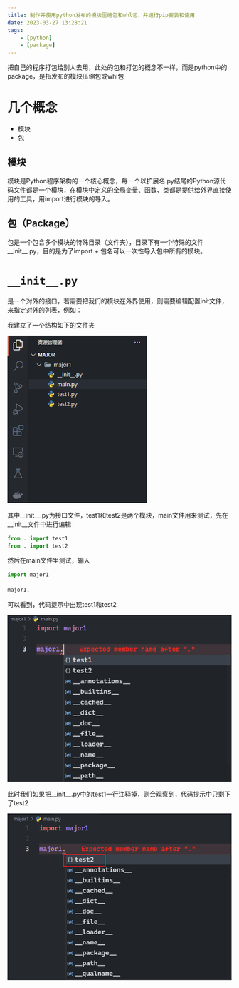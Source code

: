```yaml
---
title: 制作并使用python发布的模块压缩包和whl包，并进行pip安装和使用
date: 2023-03-27 13:28:21
tags:
    - [python]
    - [package]
---
```


把自己的程序打包给别人去用，此处的包和打包的概念不一样，而是python中的package，是指发布的模块压缩包或whl包

<!-- more -->

# 几个概念

* 模块
* 包

## 模块

模块是Python程序架构的一个核心概念，每一个以扩展名.py结尾的Python源代码文件都是一个模块，在模块中定义的全局变量、函数、类都是提供给外界直接使用的工具，用import进行模块的导入。

## 包（Package）

包是一个包含多个模块的特殊目录（文件夹），目录下有一个特殊的文件__init__.py，目的是为了import + 包名可以一次性导入包中所有的模块。

# ```__init__.py```

是一个对外的接口，若需要把我们的模块在外界使用，则需要编辑配置init文件，来指定对外的列表，例如：

我建立了一个结构如下的文件夹

![](https://raw.githubusercontent.com/marcaas/hexoPicgo/master/20230327140115.png)

其中__init__.py为接口文件，test1和test2是两个模块，main文件用来测试，先在__init__文件中进行编辑

```py
from . import test1
from . import test2
```

然后在main文件里测试，输入

```py
import major1

major1.
```

可以看到，代码提示中出现test1和test2

![](https://raw.githubusercontent.com/marcaas/hexoPicgo/master/20230327140600.png)

此时我们如果把__init__.py中的test1一行注释掉，则会观察到，代码提示中只剩下了test2

![](https://raw.githubusercontent.com/marcaas/hexoPicgo/master/20230327140736.png)
